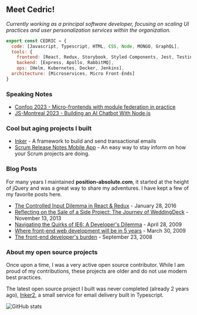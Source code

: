<h2> Meet Cedric! </h2>
<p><em>Currently working as a principal software developer, focusing on scaling UI practices and user personalization services within the organization.</em> </p>

```javascript
export const CEDRIC = {
  code: [Javascript, Typescript, HTML, CSS, Node, MONGO, GraphQL],
  tools: {
    frontend: [React, Redux, Storybook, Styled-Components, Jest, Testing Library, Webpack, Module Federation],
    backend: [Express, Apollo, RabbitMQ],
    ops: [Helm, Kubernetes, Docker, Jenkins],
  architecture: [Microservices, Micro Front-Ends]
}
```   

### Speaking Notes

- [Confoo 2023 - Micro-frontends with module federation in practice](https://drive.google.com/file/d/1K0OWytOmc3tB21ohnBKv-tOQdn5xnQwY/view?usp=sharing)
- [JS-Montreal 2023 - Building an AI Chatbot With Node.js](https://drive.google.com/file/d/1yuiC54cJAdFXVi_fF-AKS8fjm1Ix-yp6/view?usp=sharing)


### Cool but aging projects I built

- [Inker](http://inker.position-absolute.com/) - A framework to build and send transactional emails
- [Scrum Release Notes Mobile App](http://releasenotes.position-absolute.com/) - An easy way to stay inform on how your Scrum projects are doing.

### Blog Posts

For many years I maintained **position-absolute.com**, it started at the height of jQuery and was a great way to share my adventures. I have kept a few of my favorite posts here.

- [The Controlled Input Dilemma in React & Redux](./blog/controlled-inputs.md) - January 28, 2016
- [Reflecting on the Sale of a Side Project: The Journey of WeddingDeck](./blog/sideproject.md) - November 13, 2013
- [Navigating the Quirks of IE6: A Developer's Dilemma](./blog/ie6.md) - April 28, 2009
- [Where front-end web development will be in 5 years](./blog/in-5-years.md) - March 30, 2009
- [The front-end developer's burden](./blog/front-end-developer-burden.md) - September 23, 2008


### About my open source projects
  
Once upon a time, I was a very active open source contributor. While I am proud of my contributions, these projects are older and do not use modern best practices. 

The latest open source project I built was never completed (already 2 years ago), [Inker2](https://github.com/posabsolute/inker2), a small service for email delivery built in Typescript.

![GitHub stats](https://github-readme-stats.vercel.app/api?username=posabsolute&show_icons=true&theme=radical&include_all_commits=true)
